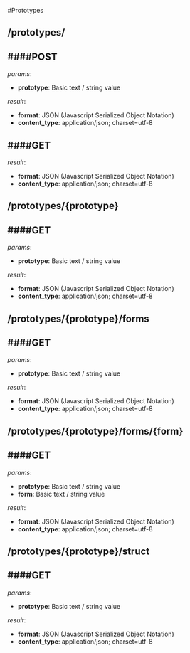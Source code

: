 #Prototypes
## **/prototypes/**

####POST
-------------
_params_:

- **prototype**: Basic text / string value

_result_:

- **format**: JSON (Javascript Serialized Object Notation)
- **content_type**: application/json; charset=utf-8

####GET
-------------
_result_:

- **format**: JSON (Javascript Serialized Object Notation)
- **content_type**: application/json; charset=utf-8


## **/prototypes/{prototype}**

####GET
-------------
_params_:

- **prototype**: Basic text / string value

_result_:

- **format**: JSON (Javascript Serialized Object Notation)
- **content_type**: application/json; charset=utf-8


## **/prototypes/{prototype}/forms**

####GET
-------------
_params_:

- **prototype**: Basic text / string value

_result_:

- **format**: JSON (Javascript Serialized Object Notation)
- **content_type**: application/json; charset=utf-8


## **/prototypes/{prototype}/forms/{form}**

####GET
-------------
_params_:

- **prototype**: Basic text / string value
- **form**: Basic text / string value

_result_:

- **format**: JSON (Javascript Serialized Object Notation)
- **content_type**: application/json; charset=utf-8


## **/prototypes/{prototype}/struct**

####GET
-------------
_params_:

- **prototype**: Basic text / string value

_result_:

- **format**: JSON (Javascript Serialized Object Notation)
- **content_type**: application/json; charset=utf-8


